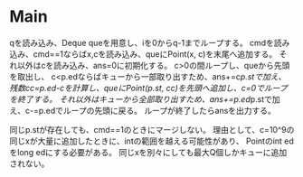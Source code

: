 # Main
qを読み込み、Deque<Point> queを用意し、iを0からq-1までループする。
cmdを読み込み、cmd==1ならばx,cを読み込み、queにPoint(x, c)を末尾へ追加する。
それ以外はcを読み込み、ans=0に初期化する。
c>0の間ループし、queから先頭を取出し、
c<p.edならばキューから一部取り出すため、ans+=c*p.stで加え、
残数cc=p.ed-cを計算し、queにPoint(p.st, cc)を先頭へ追加し、c=0でループを終了する。
それ以外はキューから全部取り出すため、ans+=p.ed*p.stで加え、c-=p.edでループの先頭に戻る。
ループが終了したらansを出力する。

同じp.stが存在しても、cmd==1のときにマージしない。
理由として、c=10^9の同じxが大量に追加したときに、intの範囲を越える可能性があり、
Pointのint edをlong edにする必要がある。
同じxを別々にしても最大Q個しかキューに追加されない。

